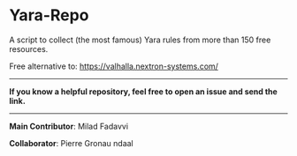 # Yara-Repo
A script to collect (the most famous) Yara rules from more than 150 free resources.

Free alternative to: https://valhalla.nextron-systems.com/

-------------------------------------

**If you know a helpful repository, feel free to open an issue and send the link.**

-------------------------------------

**Main Contributor**: Milad Fadavvi


**Collaborator**: Pierre Gronau ndaal
